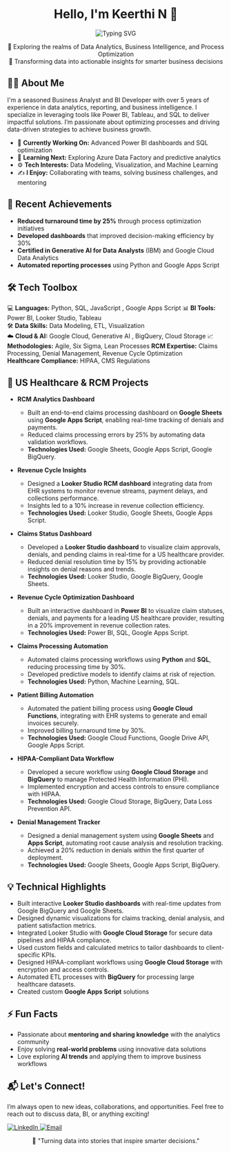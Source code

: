 
<!-- Heading with centered text and wave emoji -->
<h1 align="center">Hello, I'm Keerthi N 👋</h1>
<p align="center">
  <img src="https://readme-typing-svg.demolab.com?font=Fira+Code&duration=4000&pause=500&color=0F7B6C&center=true&vCenter=true&width=435&lines=Business+Analyst+%7C+Data+Enthusiast;BI+Developer+%7C+SQL+Expert" alt="Typing SVG" />
</p>

<!-- Intro with unique styling -->
<p align="center">
  🚀 Exploring the realms of Data Analytics, Business Intelligence, and Process Optimization <br>
  🎯 Transforming data into actionable insights for smarter business decisions
</p>

<!-- About Me Section with icons -->
<h2 align="left">🧑‍💻 About Me</h2>
<p>
I'm a seasoned Business Analyst and BI Developer with over 5 years of experience in data analytics, reporting, and business intelligence. I specialize in leveraging tools like Power BI, Tableau, and SQL to deliver impactful solutions. I’m passionate about optimizing processes and driving data-driven strategies to achieve business growth.
</p>

- 🔭 **Currently Working On:** Advanced Power BI dashboards and SQL optimization  
- 🌱 **Learning Next:** Exploring Azure Data Factory and predictive analytics  
- ⚙️ **Tech Interests:** Data Modeling, Visualization, and Machine Learning  
- ✍️ **I Enjoy:** Collaborating with teams, solving business challenges, and mentoring  

<!-- Recent Activity -->
<h2 align="left">🎯 Recent Achievements</h2>

- **Reduced turnaround time by 25%** through process optimization initiatives  
- **Developed dashboards** that improved decision-making efficiency by 30%  
- **Certified in Generative AI for Data Analysts** (IBM) and Google Cloud Data Analytics  
- **Automated reporting processes** using Python and Google Apps Script  

<!-- Skills with creative emojis -->
<h2 align="left">🛠️ Tech Toolbox</h2>
<p>
  
  💻 **Languages:** Python, SQL, JavaScript , Google Apps Script
  📊 **BI Tools:** Power BI, Looker Studio, Tableau   
  🛠️ **Data Skills:** Data Modeling, ETL, Visualization  
  ☁️ **Cloud & AI:** Google Cloud, Generative AI , BigQuery, Cloud Storage
  📈 **Methodologies:** Agile, Six Sigma, Lean Processes 
  **RCM Expertise:** Claims Processing, Denial Management, Revenue Cycle Optimization  
  **Healthcare Compliance:** HIPAA, CMS Regulations 
  
</p>

<h2 align="left">🏥 US Healthcare & RCM Projects</h2>

- **RCM Analytics Dashboard**
  - Built an end-to-end claims processing dashboard on **Google Sheets** using **Google Apps Script**, enabling real-time tracking of denials and payments.
  - Reduced claims processing errors by 25% by automating data validation workflows.
  - **Technologies Used:** Google Sheets, Google Apps Script, Google BigQuery.
 
- **Revenue Cycle Insights**
  - Designed a **Looker Studio RCM dashboard** integrating data from EHR systems to monitor revenue streams, payment delays, and collections performance.
  - Insights led to a 10% increase in revenue collection efficiency.
  - **Technologies Used:** Looker Studio, Google Sheets, Google Apps Script.

- **Claims Status Dashboard**
  - Developed a **Looker Studio dashboard** to visualize claim approvals, denials, and pending claims in real-time for a US healthcare provider.
  - Reduced denial resolution time by 15% by providing actionable insights on denial reasons and trends.
  - **Technologies Used:** Looker Studio, Google BigQuery, Google Sheets.
 
- **Revenue Cycle Optimization Dashboard**
  - Built an interactive dashboard in **Power BI** to visualize claim statuses, denials, and payments for a leading US healthcare provider, resulting in a 20% improvement in revenue collection rates.
  - **Technologies Used:** Power BI, SQL, Google Apps Script.
 
- **Claims Processing Automation**
  - Automated claims processing workflows using **Python** and **SQL**, reducing processing time by 30%.
  - Developed predictive models to identify claims at risk of rejection.
  - **Technologies Used:** Python, Machine Learning, SQL.

- **Patient Billing Automation**
  - Automated the patient billing process using **Google Cloud Functions**, integrating with EHR systems to generate and email invoices securely.
  - Improved billing turnaround time by 30%.
  - **Technologies Used:** Google Cloud Functions, Google Drive API, Google Apps Script.

- **HIPAA-Compliant Data Workflow**
  - Developed a secure workflow using **Google Cloud Storage** and **BigQuery** to manage Protected Health Information (PHI).
  - Implemented encryption and access controls to ensure compliance with HIPAA.
  - **Technologies Used:** Google Cloud Storage, BigQuery, Data Loss Prevention API.

- **Denial Management Tracker**
  - Designed a denial management system using **Google Sheets** and **Apps Script**, automating root cause analysis and resolution tracking.
  - Achieved a 20% reduction in denials within the first quarter of deployment.
  - **Technologies Used:** Google Sheets, Google Apps Script, BigQuery.

<h2 align="left">💡 Technical Highlights</h2>

- Built interactive **Looker Studio dashboards** with real-time updates from Google BigQuery and Google Sheets.
- Designed dynamic visualizations for claims tracking, denial analysis, and patient satisfaction metrics.
- Integrated Looker Studio with **Google Cloud Storage** for secure data pipelines and HIPAA compliance.
- Used custom fields and calculated metrics to tailor dashboards to client-specific KPIs.
- Designed HIPAA-compliant workflows using **Google Cloud Storage** with encryption and access controls.
- Automated ETL processes with **BigQuery** for processing large healthcare datasets.
- Created custom **Google Apps Script** solutions

<!-- Fun section to stand out -->
<h2 align="left">⚡ Fun Facts</h2>

- Passionate about **mentoring and sharing knowledge** with the analytics community  
- Enjoy solving **real-world problems** using innovative data solutions  
- Love exploring **AI trends** and applying them to improve business workflows  

<!-- Call to action: How to connect -->
<h2 align="left">📬 Let's Connect!</h2>
<p>
I’m always open to new ideas, collaborations, and opportunities. Feel free to reach out to discuss data, BI, or anything exciting!  
</p>

<p align="left">
  <a href="https://www.linkedin.com/in/nkeerthiraj/" target="_blank">
    <img src="https://img.shields.io/badge/LinkedIn-%230077B5.svg?style=for-the-badge&logo=linkedin&logoColor=white" alt="LinkedIn" />
  </a>
  <a href="mailto:keerthiraj94@outlook.com">
    <img src="https://img.shields.io/badge/Email-D14836?style=for-the-badge&logo=gmail&logoColor=white" alt="Email" />
  </a>
</p>

<!-- Footer: Inspirational Quote -->
<p align="center">
  🌟 "Turning data into stories that inspire smarter decisions."  
</p>
